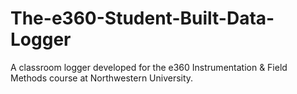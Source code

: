 # The-e360-Student-Built-Data-Logger
A classroom logger developed for the e360 Instrumentation &amp; Field Methods course at Northwestern University.
